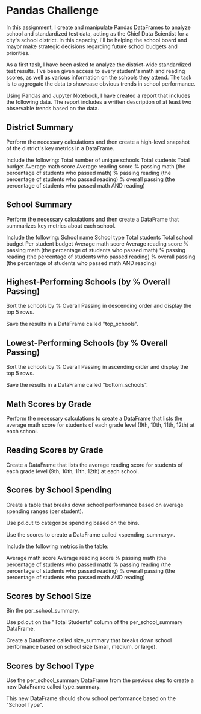 # Pandas Challenge
In this assignment, I create and manipulate Pandas DataFrames to analyze school and standardized test data, acting as the Chief Data Scientist for a city's school district. In this capacity, I'll be helping the school board and mayor make strategic decisions regarding future school budgets and priorities.

As a first task, I have been asked to analyze the district-wide standardized test results. I've been given access to every student's math and reading scores, as well as various information on the schools they attend. The task is to aggregate the data to showcase obvious trends in school performance.

Using Pandas and Jupyter Notebook, I have created a report that includes the following data. The report includes a written description of at least two observable trends based on the data.


## District Summary
Perform the necessary calculations and then create a high-level snapshot of the district's key metrics in a DataFrame.

Include the following:
  Total number of unique schools
  Total students
  Total budget
  Average math score
  Average reading score
  % passing math (the percentage of students who passed math)
  % passing reading (the percentage of students who passed reading)
  % overall passing (the percentage of students who passed math AND reading)

## School Summary
Perform the necessary calculations and then create a DataFrame that summarizes key metrics about each school.

Include the following:
  School name
  School type
  Total students
  Total school budget
  Per student budget
  Average math score
  Average reading score
  % passing math (the percentage of students who passed math)
  % passing reading (the percentage of students who passed reading)
  % overall passing (the percentage of students who passed math AND reading)

## Highest-Performing Schools (by % Overall Passing)
Sort the schools by % Overall Passing in descending order and display the top 5 rows.

Save the results in a DataFrame called "top_schools".

## Lowest-Performing Schools (by % Overall Passing)
Sort the schools by % Overall Passing in ascending order and display the top 5 rows.

Save the results in a DataFrame called "bottom_schools".

## Math Scores by Grade
Perform the necessary calculations to create a DataFrame that lists the average math score for students of each grade level (9th, 10th, 11th, 12th) at each school.

## Reading Scores by Grade
Create a DataFrame that lists the average reading score for students of each grade level (9th, 10th, 11th, 12th) at each school.

## Scores by School Spending
Create a table that breaks down school performance based on average spending ranges (per student).

Use pd.cut to categorize spending based on the bins.

Use the scores to create a DataFrame called <spending_summary>.

Include the following metrics in the table:

  Average math score
  Average reading score
  % passing math (the percentage of students who passed math)
  % passing reading (the percentage of students who passed reading)
  % overall passing (the percentage of students who passed math AND reading)

## Scores by School Size
Bin the per_school_summary.

Use pd.cut on the "Total Students" column of the per_school_summary DataFrame.

Create a DataFrame called size_summary that breaks down school performance based on school size (small, medium, or large).

## Scores by School Type
Use the per_school_summary DataFrame from the previous step to create a new DataFrame called type_summary.

This new DataFrame should show school performance based on the "School Type".
